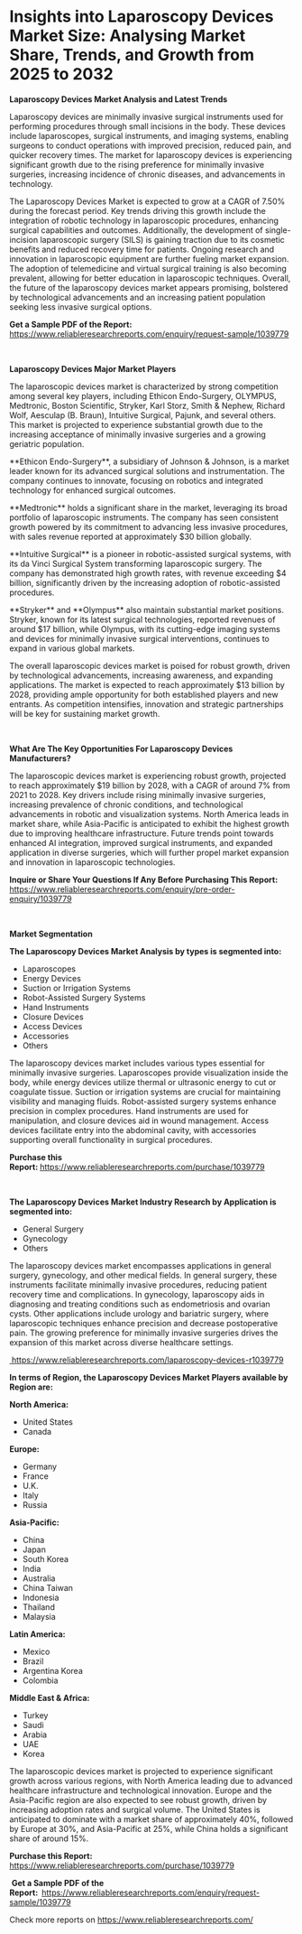 <p><h1>Insights into Laparoscopy Devices Market Size: Analysing Market Share, Trends, and Growth from 2025 to 2032</h1></p><p><strong>Laparoscopy Devices Market Analysis and Latest Trends</strong></p>
<p><p>Laparoscopy devices are minimally invasive surgical instruments used for performing procedures through small incisions in the body. These devices include laparoscopes, surgical instruments, and imaging systems, enabling surgeons to conduct operations with improved precision, reduced pain, and quicker recovery times. The market for laparoscopy devices is experiencing significant growth due to the rising preference for minimally invasive surgeries, increasing incidence of chronic diseases, and advancements in technology.</p><p>The Laparoscopy Devices Market is expected to grow at a CAGR of 7.50% during the forecast period. Key trends driving this growth include the integration of robotic technology in laparoscopic procedures, enhancing surgical capabilities and outcomes. Additionally, the development of single-incision laparoscopic surgery (SILS) is gaining traction due to its cosmetic benefits and reduced recovery time for patients. Ongoing research and innovation in laparoscopic equipment are further fueling market expansion. The adoption of telemedicine and virtual surgical training is also becoming prevalent, allowing for better education in laparoscopic techniques. Overall, the future of the laparoscopy devices market appears promising, bolstered by technological advancements and an increasing patient population seeking less invasive surgical options.</p></p>
<p><strong>Get a Sample PDF of the Report:&nbsp;</strong> <a href="https://www.reliableresearchreports.com/enquiry/request-sample/1039779?utm_campaign=2514&utm_medium=2&utm_source=Github&utm_content=ia&utm_term=03032025&utm_id=laparoscopy-devices">https://www.reliableresearchreports.com/enquiry/request-sample/1039779</a></p>
<p>&nbsp;</p>
<p><strong>Laparoscopy Devices Major Market Players</strong></p>
<p><p>The laparoscopic devices market is characterized by strong competition among several key players, including Ethicon Endo-Surgery, OLYMPUS, Medtronic, Boston Scientific, Stryker, Karl Storz, Smith & Nephew, Richard Wolf, Aesculap (B. Braun), Intuitive Surgical, Pajunk, and several others. This market is projected to experience substantial growth due to the increasing acceptance of minimally invasive surgeries and a growing geriatric population.</p><p>**Ethicon Endo-Surgery**, a subsidiary of Johnson & Johnson, is a market leader known for its advanced surgical solutions and instrumentation. The company continues to innovate, focusing on robotics and integrated technology for enhanced surgical outcomes.</p><p>**Medtronic** holds a significant share in the market, leveraging its broad portfolio of laparoscopic instruments. The company has seen consistent growth powered by its commitment to advancing less invasive procedures, with sales revenue reported at approximately $30 billion globally.</p><p>**Intuitive Surgical** is a pioneer in robotic-assisted surgical systems, with its da Vinci Surgical System transforming laparoscopic surgery. The company has demonstrated high growth rates, with revenue exceeding $4 billion, significantly driven by the increasing adoption of robotic-assisted procedures.</p><p>**Stryker** and **Olympus** also maintain substantial market positions. Stryker, known for its latest surgical technologies, reported revenues of around $17 billion, while Olympus, with its cutting-edge imaging systems and devices for minimally invasive surgical interventions, continues to expand in various global markets.</p><p>The overall laparoscopic devices market is poised for robust growth, driven by technological advancements, increasing awareness, and expanding applications. The market is expected to reach approximately $13 billion by 2028, providing ample opportunity for both established players and new entrants. As competition intensifies, innovation and strategic partnerships will be key for sustaining market growth.</p></p>
<p>&nbsp;</p>
<p><strong>What Are The Key Opportunities For Laparoscopy Devices Manufacturers?</strong></p>
<p><p>The laparoscopic devices market is experiencing robust growth, projected to reach approximately $19 billion by 2028, with a CAGR of around 7% from 2021 to 2028. Key drivers include rising minimally invasive surgeries, increasing prevalence of chronic conditions, and technological advancements in robotic and visualization systems. North America leads in market share, while Asia-Pacific is anticipated to exhibit the highest growth due to improving healthcare infrastructure. Future trends point towards enhanced AI integration, improved surgical instruments, and expanded application in diverse surgeries, which will further propel market expansion and innovation in laparoscopic technologies.</p></p>
<p><strong>Inquire or Share Your Questions If Any Before Purchasing This Report:</strong> <a href="https://www.reliableresearchreports.com/enquiry/pre-order-enquiry/1039779?utm_campaign=2514&utm_medium=2&utm_source=Github&utm_content=ia&utm_term=03032025&utm_id=laparoscopy-devices">https://www.reliableresearchreports.com/enquiry/pre-order-enquiry/1039779</a></p>
<p>&nbsp;</p>
<p><strong>Market Segmentation</strong></p>
<p><strong>The Laparoscopy Devices Market Analysis by types is segmented into:</strong></p>
<p><ul><li>Laparoscopes</li><li>Energy Devices</li><li>Suction or Irrigation Systems</li><li>Robot-Assisted Surgery Systems</li><li>Hand Instruments</li><li>Closure Devices</li><li>Access Devices</li><li>Accessories</li><li>Others</li></ul></p>
<p><p>The laparoscopy devices market includes various types essential for minimally invasive surgeries. Laparoscopes provide visualization inside the body, while energy devices utilize thermal or ultrasonic energy to cut or coagulate tissue. Suction or irrigation systems are crucial for maintaining visibility and managing fluids. Robot-assisted surgery systems enhance precision in complex procedures. Hand instruments are used for manipulation, and closure devices aid in wound management. Access devices facilitate entry into the abdominal cavity, with accessories supporting overall functionality in surgical procedures.</p></p>
<p><strong>Purchase this Report:&nbsp;</strong><a href="https://www.reliableresearchreports.com/purchase/1039779?utm_campaign=2514&utm_medium=2&utm_source=Github&utm_content=ia&utm_term=03032025&utm_id=laparoscopy-devices">https://www.reliableresearchreports.com/purchase/1039779</a></p>
<p>&nbsp;</p>
<p><strong>The Laparoscopy Devices Market Industry Research by Application is segmented into:</strong></p>
<p><ul><li>General Surgery</li><li>Gynecology</li><li>Others</li></ul></p>
<p><p>The laparoscopy devices market encompasses applications in general surgery, gynecology, and other medical fields. In general surgery, these instruments facilitate minimally invasive procedures, reducing patient recovery time and complications. In gynecology, laparoscopy aids in diagnosing and treating conditions such as endometriosis and ovarian cysts. Other applications include urology and bariatric surgery, where laparoscopic techniques enhance precision and decrease postoperative pain. The growing preference for minimally invasive surgeries drives the expansion of this market across diverse healthcare settings.</p></p>
<p><a href="https://www.reliableresearchreports.com/laparoscopy-devices-r1039779?utm_campaign=2514&utm_medium=2&utm_source=Github&utm_content=ia&utm_term=03032025&utm_id=laparoscopy-devices">&nbsp;https://www.reliableresearchreports.com/laparoscopy-devices-r1039779</a></p>
<p><strong>In terms of Region, the Laparoscopy Devices Market Players available by Region are:</strong></p>
<p>
    <p> <strong> North America: </strong>
        <ul>
            <li>United States</li>
            <li>Canada</li>
        </ul>
        </p> 
    <p> <strong> Europe: </strong>
        <ul>
            <li>Germany</li>
            <li>France</li>
            <li>U.K.</li>
            <li>Italy</li>
            <li>Russia</li>
        </ul>
        </p> 
    <p> <strong> Asia-Pacific: </strong>
        <ul>
            <li>China</li>
            <li>Japan</li>
            <li>South Korea</li>
            <li>India</li>
            <li>Australia</li>
            <li>China Taiwan</li>
            <li>Indonesia</li>
            <li>Thailand</li>
            <li>Malaysia</li>
        </ul>
        </p> 
    <p> <strong> Latin America: </strong>
        <ul>
            <li>Mexico</li>
            <li>Brazil</li>
            <li>Argentina Korea</li>
            <li>Colombia</li>
        </ul>
        </p> 
    <p> <strong> Middle East & Africa: </strong>
        <ul>
            <li>Turkey</li>
            <li>Saudi</li>
            <li>Arabia</li>
            <li>UAE</li>
            <li>Korea</li>
        </ul>
    </p>
    </p>
<p><p>The laparoscopic devices market is projected to experience significant growth across various regions, with North America leading due to advanced healthcare infrastructure and technological innovation. Europe and the Asia-Pacific region are also expected to see robust growth, driven by increasing adoption rates and surgical volume. The United States is anticipated to dominate with a market share of approximately 40%, followed by Europe at 30%, and Asia-Pacific at 25%, while China holds a significant share of around 15%.</p></p>
<p><strong>Purchase this Report: </strong><a href="https://www.reliableresearchreports.com/purchase/1039779?utm_campaign=2514&utm_medium=2&utm_source=Github&utm_content=ia&utm_term=03032025&utm_id=laparoscopy-devices">https://www.reliableresearchreports.com/purchase/1039779</a></p>
<p>&nbsp;<strong>Get a Sample PDF of the Report:&nbsp;&nbsp;</strong><a href="https://www.reliableresearchreports.com/enquiry/request-sample/1039779?utm_campaign=2514&utm_medium=2&utm_source=Github&utm_content=ia&utm_term=03032025&utm_id=laparoscopy-devices">https://www.reliableresearchreports.com/enquiry/request-sample/1039779</a></p>
<p><strong></strong></p>
<p>Check more reports on <a href="https://www.reliableresearchreports.com/?utm_campaign=2514&utm_medium=2&utm_source=Github&utm_content=ia&utm_term=03032025&utm_id=laparoscopy-devices">https://www.reliableresearchreports.com/</a></p>